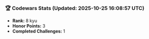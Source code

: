 ### 🏆 Codewars Stats (Updated: 2025-10-25 16:08:57 UTC)

- **Rank:** 8 kyu
- **Honor Points:** 3
- **Completed Challenges:** 1
